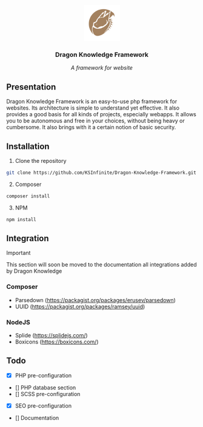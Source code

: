 <div align="center">
    <img alt="logo" src=".ksinf/logo_badge.png" height="95">
    <h3>Dragon Knowledge Framework</h3>
    <p><em>A framework for website</em></p>
</div>

## Presentation
Dragon Knowledge Framework is an easy-to-use php framework for websites. Its architecture is simple to understand yet effective. It also provides a good basis for all kinds of projects, especially webapps. It allows you to be autonomous and free in your choices, without being heavy or cumbersome. It also brings with it a certain notion of basic security.

## Installation
1. Clone the repository
```sh
git clone https://github.com/KSInfinite/Dragon-Knowledge-Framework.git
```

2. Composer
```sh
composer install
```
3. NPM
```sh
npm install
```

## Integration

> [!IMPORTANT]
> This section will soon be moved to the documentation
all integrations added by Dragon Knowledge

### Composer
- Parsedown (https://packagist.org/packages/erusev/parsedown)
- UUID (https://packagist.org/packages/ramsey/uuid)

### NodeJS
- Splide (https://splidejs.com/)
- Boxicons (https://boxicons.com/)

## Todo
- [x] PHP pre-configuration
- [] PHP database section
- [] SCSS pre-configuration
- [x] SEO pre-configuration
- [] Documentation